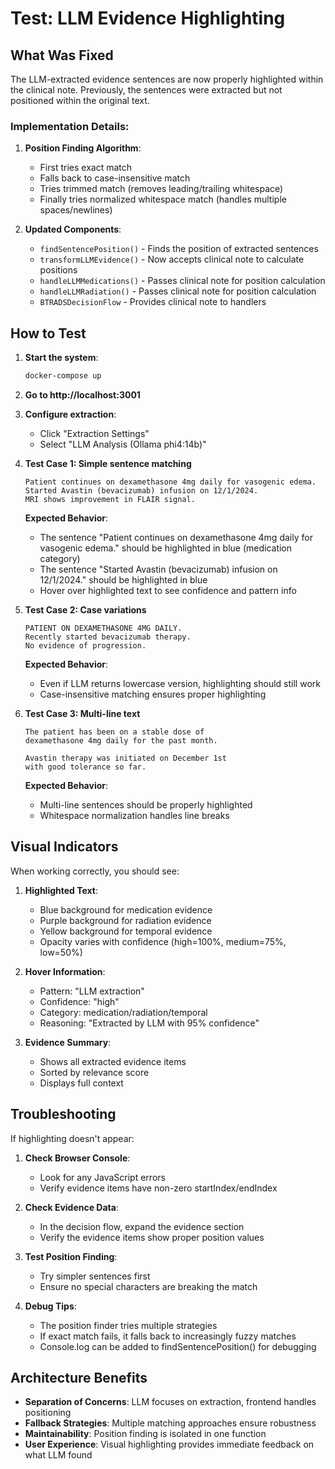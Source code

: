 # Test: LLM Evidence Highlighting

## What Was Fixed

The LLM-extracted evidence sentences are now properly highlighted within the clinical note. Previously, the sentences were extracted but not positioned within the original text.

### Implementation Details:

1. **Position Finding Algorithm**:
   - First tries exact match
   - Falls back to case-insensitive match
   - Tries trimmed match (removes leading/trailing whitespace)
   - Finally tries normalized whitespace match (handles multiple spaces/newlines)

2. **Updated Components**:
   - `findSentencePosition()` - Finds the position of extracted sentences
   - `transformLLMEvidence()` - Now accepts clinical note to calculate positions
   - `handleLLMMedications()` - Passes clinical note for position calculation
   - `handleLLMRadiation()` - Passes clinical note for position calculation
   - `BTRADSDecisionFlow` - Provides clinical note to handlers

## How to Test

1. **Start the system**:
   ```bash
   docker-compose up
   ```

2. **Go to http://localhost:3001**

3. **Configure extraction**:
   - Click "Extraction Settings"
   - Select "LLM Analysis (Ollama phi4:14b)"

4. **Test Case 1: Simple sentence matching**
   ```
   Patient continues on dexamethasone 4mg daily for vasogenic edema.
   Started Avastin (bevacizumab) infusion on 12/1/2024.
   MRI shows improvement in FLAIR signal.
   ```
   
   **Expected Behavior**:
   - The sentence "Patient continues on dexamethasone 4mg daily for vasogenic edema." should be highlighted in blue (medication category)
   - The sentence "Started Avastin (bevacizumab) infusion on 12/1/2024." should be highlighted in blue
   - Hover over highlighted text to see confidence and pattern info

5. **Test Case 2: Case variations**
   ```
   PATIENT ON DEXAMETHASONE 4MG DAILY.
   Recently started bevacizumab therapy.
   No evidence of progression.
   ```
   
   **Expected Behavior**:
   - Even if LLM returns lowercase version, highlighting should still work
   - Case-insensitive matching ensures proper highlighting

6. **Test Case 3: Multi-line text**
   ```
   The patient has been on a stable dose of 
   dexamethasone 4mg daily for the past month.
   
   Avastin therapy was initiated on December 1st
   with good tolerance so far.
   ```
   
   **Expected Behavior**:
   - Multi-line sentences should be properly highlighted
   - Whitespace normalization handles line breaks

## Visual Indicators

When working correctly, you should see:

1. **Highlighted Text**: 
   - Blue background for medication evidence
   - Purple background for radiation evidence
   - Yellow background for temporal evidence
   - Opacity varies with confidence (high=100%, medium=75%, low=50%)

2. **Hover Information**:
   - Pattern: "LLM extraction"
   - Confidence: "high"
   - Category: medication/radiation/temporal
   - Reasoning: "Extracted by LLM with 95% confidence"

3. **Evidence Summary**:
   - Shows all extracted evidence items
   - Sorted by relevance score
   - Displays full context

## Troubleshooting

If highlighting doesn't appear:

1. **Check Browser Console**:
   - Look for any JavaScript errors
   - Verify evidence items have non-zero startIndex/endIndex

2. **Check Evidence Data**:
   - In the decision flow, expand the evidence section
   - Verify the evidence items show proper position values

3. **Test Position Finding**:
   - Try simpler sentences first
   - Ensure no special characters are breaking the match

4. **Debug Tips**:
   - The position finder tries multiple strategies
   - If exact match fails, it falls back to increasingly fuzzy matches
   - Console.log can be added to findSentencePosition() for debugging

## Architecture Benefits

- **Separation of Concerns**: LLM focuses on extraction, frontend handles positioning
- **Fallback Strategies**: Multiple matching approaches ensure robustness
- **Maintainability**: Position finding is isolated in one function
- **User Experience**: Visual highlighting provides immediate feedback on what LLM found